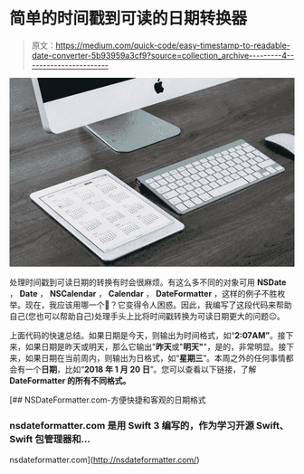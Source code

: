 # 简单的时间戳到可读的日期转换器

> 原文：<https://medium.com/quick-code/easy-timestamp-to-readable-date-converter-5b93959a3cf9?source=collection_archive---------4----------------------->

![](img/0cc3c92d763f2ddf796e99ddf60636c2.png)

处理时间戳到可读日期的转换有时会很麻烦。有这么多不同的对象可用 **NSDate** ， **Date** ， **NSCalendar** ， **Calendar** ， **DateFormatter** ，这样的例子不胜枚举。现在，我应该用哪一个🤔？它变得令人困惑。因此，我编写了这段代码来帮助自己(您也可以帮助自己)处理手头上比将时间戳转换为可读日期更大的问题😐。

上面代码的快速总结。如果日期是今天，则输出为时间格式，如“**2:07AM”**。接下来，如果日期是昨天或明天，那么它输出"**昨天**或"**明天"**"，是的，非常明显。接下来，如果日期在当前周内，则输出为日格式，如“**星期三**”。本周之外的任何事情都会有一个**日期**，比如“**2018 年 1 月 20 日**”。您可以查看以下链接，了解 **DateFormatter 的所有不同格式。**

[](http://nsdateformatter.com/) [## NSDateFormatter.com-方便快捷和客观的日期格式

### nsdateformatter.com 是用 Swift 3 编写的，作为学习开源 Swift、Swift 包管理器和…

nsdateformatter.com](http://nsdateformatter.com/)